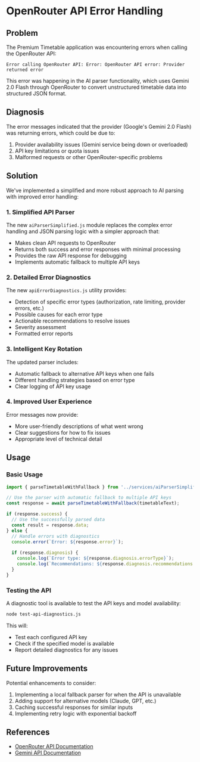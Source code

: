 # OpenRouter API Error Handling

## Problem

The Premium Timetable application was encountering errors when calling the OpenRouter API:

```
Error calling OpenRouter API: Error: OpenRouter API error: Provider returned error
```

This error was happening in the AI parser functionality, which uses Gemini 2.0 Flash through OpenRouter to convert unstructured timetable data into structured JSON format.

## Diagnosis

The error messages indicated that the provider (Google's Gemini 2.0 Flash) was returning errors, which could be due to:

1. Provider availability issues (Gemini service being down or overloaded)
2. API key limitations or quota issues
3. Malformed requests or other OpenRouter-specific problems

## Solution

We've implemented a simplified and more robust approach to AI parsing with improved error handling:

### 1. Simplified API Parser

The new `aiParserSimplified.js` module replaces the complex error handling and JSON parsing logic with a simpler approach that:

- Makes clean API requests to OpenRouter
- Returns both success and error responses with minimal processing
- Provides the raw API response for debugging
- Implements automatic fallback to multiple API keys

### 2. Detailed Error Diagnostics

The new `apiErrorDiagnostics.js` utility provides:

- Detection of specific error types (authorization, rate limiting, provider errors, etc.)
- Possible causes for each error type
- Actionable recommendations to resolve issues
- Severity assessment
- Formatted error reports

### 3. Intelligent Key Rotation

The updated parser includes:

- Automatic fallback to alternative API keys when one fails
- Different handling strategies based on error type
- Clear logging of API key usage

### 4. Improved User Experience

Error messages now provide:

- More user-friendly descriptions of what went wrong
- Clear suggestions for how to fix issues
- Appropriate level of technical detail

## Usage

### Basic Usage

```javascript
import { parseTimetableWithFallback } from '../services/aiParserSimplified';

// Use the parser with automatic fallback to multiple API keys
const response = await parseTimetableWithFallback(timetableText);

if (response.success) {
  // Use the successfully parsed data
  const result = response.data;
} else {
  // Handle errors with diagnostics
  console.error(`Error: ${response.error}`);
  
  if (response.diagnosis) {
    console.log(`Error type: ${response.diagnosis.errorType}`);
    console.log(`Recommendations: ${response.diagnosis.recommendations.join(', ')}`);
  }
}
```

### Testing the API

A diagnostic tool is available to test the API keys and model availability:

```bash
node test-api-diagnostics.js
```

This will:
- Test each configured API key
- Check if the specified model is available
- Report detailed diagnostics for any issues

## Future Improvements

Potential enhancements to consider:

1. Implementing a local fallback parser for when the API is unavailable
2. Adding support for alternative models (Claude, GPT, etc.)
3. Caching successful responses for similar inputs
4. Implementing retry logic with exponential backoff

## References

- [OpenRouter API Documentation](https://openrouter.ai/docs)
- [Gemini API Documentation](https://ai.google.dev/gemini-api/docs)
